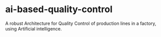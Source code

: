 # ai-based-quality-control
A robust Architecture for Quality Control of production lines in a factory, using Artificial intelligence.

